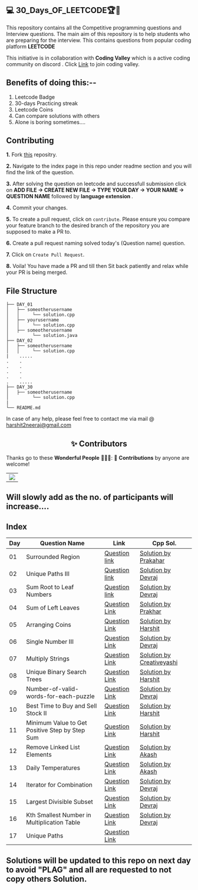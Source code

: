 ## 💻 30_Days_OF_LEETCODE🏆🏅

This repository contains all the Competitive programming questions and Interview questions. The main aim of this repository is to help students who are preparing for the interview. This contains questions from popular coding platform <B>LEETCODE </B>

This initiative is in collaboration with <b>Coding Valley</b> which is a active coding community on discord . 
Click [Link]( https://discord.gg/tgxXx3v3Yg) to join coding valley.

 
## Benefits of doing this:--

1. Leetcode Badge
2. 30-days Practicing streak
3. Leetcode Coins
4. Can compare solutions with others
5. Alone is boring sometimes....

## Contributing

**1.**  Fork [this](https://github.com/Harshit1123/30_Days_OF_LEETCODE) repositry.

**2.** Navigate to the index page in this repo under readme section and you will find the link of the question.

**3.** After solving the question on leetcode and successfull submission click on <B> ADD FILE -> CREATE NEW FILE -> TYPE YOUR DAY -> YOUR NAME -> QUESTION NAME </B>followed by <B>language extension </B>.

**4.** Commit your changes.

**5.** To create a pull request, click on `contribute`. Please ensure you compare your feature branch to the desired branch of the repository you are supposed to make a PR to.

**6.** Create a pull request naming solved today's (Question name) question.

**7.** Click on `Create Pull Request`.

**8.**  Voila! You have made a PR and till then Sit back patiently and relax while your PR is being merged. 

## File Structure
```
├── DAY_01
│   ├── someotherusername
│   │     └── solution.cpp
│   ├── yourusername
│   │     └── solution.cpp
│   ├── someotherusername
│         └── solution.java
├── DAY_02
│   ├── someotherusername
│   │     └── solution.cpp
|    .....
.    .
.    .
.    .
.    .
.    .....
├── DAY_30
│   ├── someotherusername
│         └── solution.cpp
|
└── README.md
```

 In case of any help, please feel free to contact me via mail @ harshit2neeraj@gmail.com
 
<h2 align=center> ✨ Contributors </h2>


Thanks go to these **Wonderful People** 👨🏻‍💻:      🚀 **Contributions** by anyone are welcome! 

<table>
    <tr>
	<td>
  		<a href="https://github.com/Harshit1123/30_Days_OF_LEETCODE/graphs/contributors">
  		<img src="https://contrib.rocks/image?repo=harshit1123/30_Days_OF_LEETCODE" />
  		</a>
	</td>
    </tr>
</table>

  ## Will slowly add as the no. of participants will increase.... 
	
## Index

| Day | Question Name | Link | Cpp Sol. | 
| --- | ------------- | ---- | -------- |
01| Surrounded Region | [Question link](https://leetcode.com/problems/surrounded-regions/)| [Solution by Prakahar](https://github.com/Harshit1123/30_Days_OF_LEETCODE/blob/main/DAY_01/PRAKHAR/sol.cpp)| 
02| Unique Paths III  |	[Question link](https://leetcode.com/problems/unique-paths-iii/)| [Solution by Devraj](https://github.com/Harshit1123/30_Days_OF_LEETCODE/blob/main/DAY_02/Devraj/unique_path_III.cpp)| 
03| Sum Root to Leaf Numbers  |	[Question link](https://leetcode.com/problems/sum-root-to-leaf-numbers/)|[Solution by Devraj](https://github.com/Harshit1123/30_Days_OF_LEETCODE/blob/main/DAY_03/Devraj/Sum_Root_To_Leaf_Numbers.cpp)|
04|Sum of Left Leaves | [Question Link](https://leetcode.com/problems/sum-of-left-leaves/)| [Solution by Prakhar](https://github.com/Harshit1123/30_Days_OF_LEETCODE/blob/main/DAY_04/PRAKHAR/sol.cpp)| 
05|Arranging Coins | [Question Link](https://leetcode.com/problems/arranging-coins/)| [Solution by Harshit](https://github.com/Harshit1123/30_Days_OF_LEETCODE/blob/main/DAY_05/Harshit/Soln.cpp)| 
06|Single Number III |[Question Link](https://leetcode.com/problems/single-number-iii/)|[Solution by Devraj](https://github.com/Harshit1123/30_Days_OF_LEETCODE/blob/main/DAY_06/Devraj/Single_Number_III.cpp) |
07|Multiply Strings |[Question Link](https://leetcode.com/problems/multiply-strings/)|[Solution by Creativeyashi](https://github.com/Harshit1123/30_Days_OF_LEETCODE/blob/main/Day_07/creativeyashi/Multiply_Strings.cpp) |
08|Unique Binary Search Trees |[Question Link](https://leetcode.com/problems/unique-binary-search-trees/)|[Solution by Harshit](https://github.com/Harshit1123/30_Days_OF_LEETCODE/blob/main/DAY_08/Harshit/UBST_sol.cpp)|
09|Number-of-valid-words-for-each-puzzle |[Question Link](https://leetcode.com/problems/number-of-valid-words-for-each-puzzle/)|[Solution by Devraj](https://github.com/Harshit1123/30_Days_OF_LEETCODE/blob/main/DAY_09/Devraj/Number_of_valid_word_for_each_puzzle.cpp)|
10|Best Time to Buy and Sell Stock II|[Question Link](https://leetcode.com/problems/best-time-to-buy-and-sell-stock-ii/)|[Solution by Harshit](https://github.com/Harshit1123/30_Days_OF_LEETCODE/blob/main/DAY_10/Harshit/soln.cpp)|
11|Minimum Value to Get Positive Step by Step Sum|[Question Link](https://leetcode.com/problems/minimum-value-to-get-positive-step-by-step-sum/)|[Solution by Harshit](https://github.com/Harshit1123/30_Days_OF_LEETCODE/blob/main/Day_11/Harshit/soln.cpp)|
12|Remove Linked List Elements|[Question Link](https://leetcode.com/problems/remove-linked-list-elements/)|[Solution by Akash](https://github.com/Harshit1123/30_Days_OF_LEETCODE/blob/main/DAY_12/Akash/Remove_Linked_List_Elements.cpp)|
13|Daily Temperatures|[Question Link](https://leetcode.com/problems/daily-temperatures/)|[Solution by Akash](https://github.com/Harshit1123/30_Days_OF_LEETCODE/blob/main/DAY_13/Akash/2_Daily_Temperatures_(using%20BruteForce%20TLE).cpp.txt)
14| Iterator for Combination|[Question Link](https://leetcode.com/problems/iterator-for-combination/)|[Solution by Devraj](https://github.com/Harshit1123/30_Days_OF_LEETCODE/blob/main/DAY_14/Devraj/Iterator_for_combination.cpp)
15|Largest Divisible Subset|[Question Link](https://leetcode.com/problems/largest-divisible-subset/)|[Solution by Devraj](https://github.com/Harshit1123/30_Days_OF_LEETCODE/blob/main/DAY_15/Devraj/Largest_Divisible_subset.cpp)
16|Kth Smallest Number in Multiplication Table|[Question Link](https://leetcode.com/problems/kth-smallest-number-in-multiplication-table/)|[Solution by Devraj](https://github.com/Harshit1123/30_Days_OF_LEETCODE/blob/main/DAY_16/Devraj/Kth_smallest_no_in_multilication_table.cpp)
17|Unique Paths|[Question Link](https://leetcode.com/problems/unique-paths/)|

## Solutions will be updated to this repo on next day to avoid "PLAG" and all are requested to not copy others Solution.



